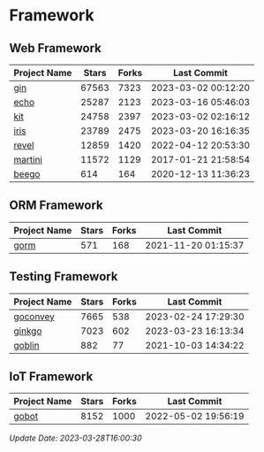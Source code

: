 # Framework

## Web Framework
| Project Name | Stars | Forks | Last Commit |
| ------------ | ----- | ----- | ----------- |
| [gin](https://github.com/gin-gonic/gin) | 67563 | 7323 | 2023-03-02 00:12:20 |
| [echo](https://github.com/labstack/echo) | 25287 | 2123 | 2023-03-16 05:46:03 |
| [kit](https://github.com/go-kit/kit) | 24758 | 2397 | 2023-03-02 02:16:12 |
| [iris](https://github.com/kataras/iris) | 23789 | 2475 | 2023-03-20 16:16:35 |
| [revel](https://github.com/revel/revel) | 12859 | 1420 | 2022-04-12 20:53:30 |
| [martini](https://github.com/go-martini/martini) | 11572 | 1129 | 2017-01-21 21:58:54 |
| [beego](https://github.com/astaxie/beego) | 614 | 164 | 2020-12-13 11:36:23 |

## ORM Framework
| Project Name | Stars | Forks | Last Commit |
| ------------ | ----- | ----- | ----------- |
| [gorm](https://github.com/jinzhu/gorm) | 571 | 168 | 2021-11-20 01:15:37 |

## Testing Framework
| Project Name | Stars | Forks | Last Commit |
| ------------ | ----- | ----- | ----------- |
| [goconvey](https://github.com/smartystreets/goconvey) | 7665 | 538 | 2023-02-24 17:29:30 |
| [ginkgo](https://github.com/onsi/ginkgo) | 7023 | 602 | 2023-03-23 16:13:34 |
| [goblin](https://github.com/franela/goblin) | 882 | 77 | 2021-10-03 14:34:22 |

## IoT Framework
| Project Name | Stars | Forks | Last Commit |
| ------------ | ----- | ----- | ----------- |
| [gobot](https://github.com/hybridgroup/gobot) | 8152 | 1000 | 2022-05-02 19:56:19 |

*Update Date: 2023-03-28T16:00:30*